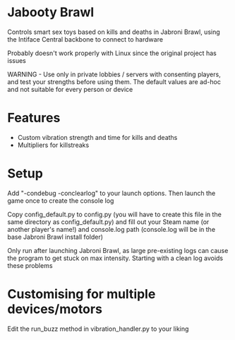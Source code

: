 # Jabooty Brawl

Controls smart sex toys based on kills and deaths in Jabroni Brawl, using the Intiface Central backbone to connect to hardware

Probably doesn't work properly with Linux since the original project has issues

WARNING - Use only in private lobbies / servers with consenting players, and test your strengths before using them. The default values are ad-hoc and not suitable for every person or device

# Features
- Custom vibration strength and time for kills and deaths
- Multipliers for killstreaks

# Setup
Add "-condebug -conclearlog" to your launch options. Then launch the game once to create the console log

Copy config_default.py to config.py (you will have to create this file in the same directory as config_default.py) and fill out your Steam name (or another player's name!) and console.log path (console.log will be in the base Jabroni Brawl install folder)

Only run after launching Jabroni Brawl, as large pre-existing logs can cause the program to get stuck on max intensity. Starting with a clean log avoids these problems

# Customising for multiple devices/motors

Edit the run_buzz method in vibration_handler.py to your liking
